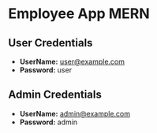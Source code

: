 # Employee App MERN

## User Credentials

- **UserName:** user@example.com
- **Password:** user

## Admin Credentials

- **UserName:** admin@example.com
- **Password:** admin
